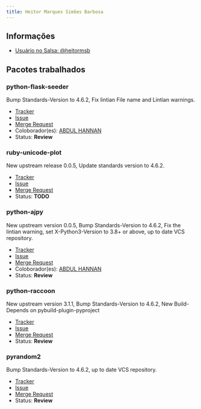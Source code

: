 ```yaml
---
title: Heitor Marques Simões Barbosa
---
```


## Informações

- [Usuário no Salsa: @heitormsb](https://salsa.debian.org/heitormsb)

## Pacotes trabalhados

### python-flask-seeder

Bump Standards-Version to 4.6.2, Fix lintian File name and Lintian warnings.

- [Tracker](https://tracker.debian.org/pkg/python-flask-seeder)
- [Issue](https://salsa.debian.org/debian-brasilia-team/docs/-/issues/66)
- [Merge Request](https://salsa.debian.org/python-team/packages/python-flask-seeder/-/merge_requests/8)
- Coloborador(es): [ABDUL HANNAN](https://salsa.debian.org/hannanhunny01)
- Status: **Review**

### ruby-unicode-plot

New upstream release 0.0.5, Update standards version to 4.6.2.

- [Tracker](https://tracker.debian.org/pkg/ruby-unicode-plot)
- [Issue](https://salsa.debian.org/debian-brasilia-team/docs/-/issues/82)
- [Merge Request](https://salsa.debian.org/ruby-team/ruby-unicode-plot/-/merge_requests/1)
- Status: **TODO**

### python-ajpy

New upstream version 0.0.5, Bump Standards-Version to 4.6.2, Fix the lintian warning, set X-Python3-Version to 3.8+ or above, up to date VCS repository.

- [Tracker](https://tracker.debian.org/pkg/python-ajpy)
- [Issue](https://salsa.debian.org/debian-brasilia-team/docs/-/issues/88)
- [Merge Request](https://salsa.debian.org/hle/python-ajpy/-/merge_requests/3)
- Coloborador(es): [ABDUL HANNAN](https://salsa.debian.org/hannanhunny01)
- Status: **Review**

### python-raccoon

New upstream version 3.1.1, Bump Standards-Version to 4.6.2, New Build-Depends on pybuild-plugin-pyproject

- [Tracker](https://tracker.debian.org/pkg/python-raccoon)
- [Issue](https://salsa.debian.org/debian-brasilia-team/docs/-/issues/102)
- [Merge Request](https://salsa.debian.org/debian/python-raccoon/-/merge_requests/1)
- Status: **Review**

### pyrandom2

Bump Standards-Version to 4.6.2, up to date VCS repository.

- [Tracker](https://tracker.debian.org/pkg/pyrandom2)
- [Issue](https://salsa.debian.org/debian-brasilia-team/docs/-/issues/106)
- [Merge Request](https://salsa.debian.org/hle/pyrandom2/-/merge_requests/2)
- Status: **Review**


